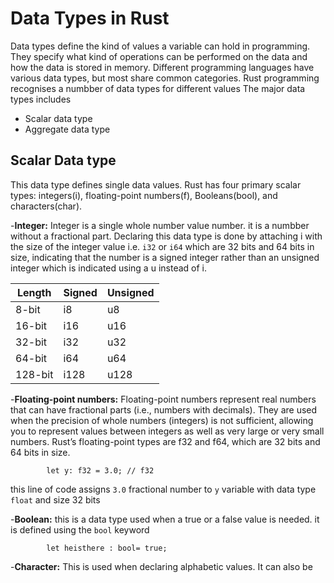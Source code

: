 # Data Types in Rust

Data types define the kind of values a variable can hold in programming. They specify what kind of operations can be performed on the data and how the data is stored in memory. Different programming languages have various data types, but most share common categories.
Rust programming recognises a numbber of data types for different values
The major data types includes 
- Scalar data type
- Aggregate data type

## Scalar Data type
This data type defines single data values. Rust has four primary scalar types: integers(i), floating-point numbers(f), Booleans(bool), and characters(char). 

-**Integer:** Integer is a single whole number value number. it is a numbber without a fractional part. Declaring this data type is done by attaching i with the size of the integer value i.e. `i32` or `i64` which are 32 bits and 64 bits in size, indicating that the number is a signed integer rather than an unsigned integer which is indicated using a u instead of i.

| Length    | Signed  | Unsigned |
|-----------|---------|----------|
| 8-bit     | i8      | u8       |
| 16-bit    | i16     | u16      |
| 32-bit    | i32     | u32      |
| 64-bit    | i64     | u64      |
| 128-bit   | i128    | u128     |

-**Floating-point numbers:** Floating-point numbers represent real numbers that can have fractional parts (i.e., numbers with decimals). They are used when the precision of whole numbers (integers) is not sufficient, allowing you to represent values between integers as well as very large or very small numbers. Rust’s floating-point types are f32 and f64, which are 32 bits and 64 bits in size.

            let y: f32 = 3.0; // f32

this line of code assigns `3.0` fractional number to `y` variable with data type `float` and size 32 bits 

-**Boolean:** this is a data type used when a true or a false value is needed. it is defined using the `bool` keyword

            let heisthere : bool= true;

-**Character:** This is used when declaring alphabetic values. It can also be 

